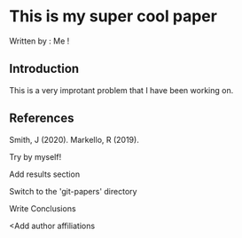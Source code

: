 
# This is my super cool paper
Written by : Me !

## Introduction

This is a very improtant problem that I have been working on.

## References

Smith, J (2020).
Markello, R (2019). 

Try by myself!

Add results section

Switch to the 'git-papers' directory

Write Conclusions

<Add author affiliations

>
